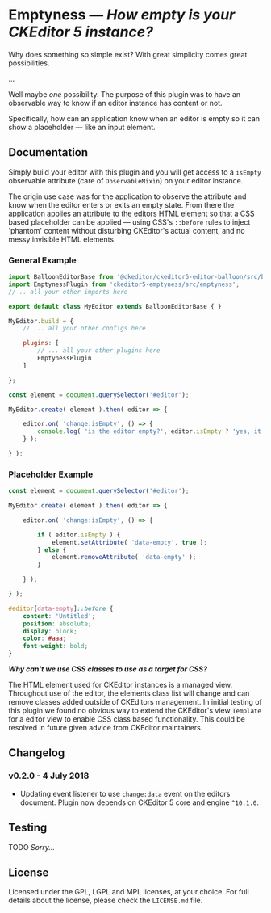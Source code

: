 Emptyness — _How empty is **your** CKEditor 5 instance?_
===================================================

Why does something so simple exist? With great simplicity comes great possibilities.

...

Well maybe _one_ possibility. The purpose of this plugin was to have an observable way to know if an editor instance has content or not.

Specifically, how can an application know when an editor is empty so it can show a placeholder — like an input element.

## Documentation

Simply build your editor with this plugin and you will get access to a `isEmpty` observable attribute (care of `ObservableMixin`) on your editor instance.

The origin use case was for the application to observe the attribute and know when the editor enters or exits an empty state. From there the application applies an attribute to the editors HTML element so that a CSS based placeholder can be applied — using CSS's `::before` rules to inject 'phantom' content without disturbing CKEditor's actual content, and no messy invisible HTML elements.

### General Example

```js
import BalloonEditorBase from '@ckeditor/ckeditor5-editor-balloon/src/ballooneditor';
import EmptynessPlugin from 'ckeditor5-emptyness/src/emptyness';
// .. all your other imports here

export default class MyEditor extends BalloonEditorBase { }

MyEditor.build = {
	// ... all your other configs here

	plugins: [
		// ... all your other plugins here
		EmptynessPlugin
	]

};
```

```js
const element = document.querySelector('#editor');

MyEditor.create( element ).then( editor => {

	editor.on( 'change:isEmpty', () => {
		console.log( 'is the editor empty?', editor.isEmpty ? 'yes, it is' : 'no, it is not' );
	} );

} );
```

### Placeholder Example

```js
const element = document.querySelector('#editor');

MyEditor.create( element ).then( editor => {

	editor.on( 'change:isEmpty', () => {

		if ( editor.isEmpty ) {
			element.setAttribute( 'data-empty', true );
		} else {
			element.removeAttribute( 'data-empty' );
		}

	} );

} );
```

```css
#editor[data-empty]::before {
	content: 'Untitled';
	position: absolute;
	display: block;
	color: #aaa;
	font-weight: bold;
}
```

**_Why can't we use CSS classes to use as a target for CSS?_**

The HTML element used for CKEditor instances is a managed view. Throughout use of the editor, the elements class list will change and can remove classes added outside of CKEditors management. In initial testing of this plugin we found no obvious way to extend the CKEditor's view `Template` for a editor view to enable CSS class based functionality. This could be resolved in future given advice from CKEditor maintainers.

## Changelog

### v0.2.0 - 4 July 2018

- Updating event listener to use `change:data` event on the editors document. Plugin now depends on CKEditor 5 core and engine `^10.1.0`.

## Testing

TODO _Sorry..._

## License

Licensed under the GPL, LGPL and MPL licenses, at your choice. For full details about the license, please check the `LICENSE.md` file.
